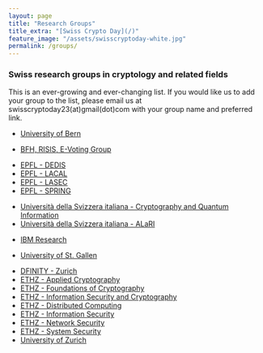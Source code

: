 ```yaml
---
layout: page
title: "Research Groups"
title_extra: "[Swiss Crypto Day](/)"
feature_image: "/assets/swisscryptoday-white.jpg"
permalink: /groups/
---
```


### Swiss research groups in cryptology and related fields

This is an ever-growing and ever-changing list. If you would like us to add your group to the list, please email us at  swisscryptoday23(at)gmail(dot)com with your group name and preferred link.  

<!-- Bern -->
- [University of Bern](//crypto.unibe.ch/)
<!-- Biel -->
- [BFH, RISIS, E-Voting Group](//e-voting.bfh.ch/)
<!-- Lausanne -->
- [EPFL - DEDIS](//dedis.epfl.ch/)
- [EPFL - LACAL](//lacal.epfl.ch/)
- [EPFL - LASEC](//lasec.epfl.ch/)
- [EPFL - SPRING](//spring.epfl.ch/)
<!-- Lugano -->
- [Università della Svizzera italiana - Cryptography and Quantum Information](http://cqi.inf.usi.ch/)
- [Università della Svizzera italiana - ALaRI](http://people.alari.ch/regaz/)
<!-- Rüschlikon -->
- [IBM Research](//www.zurich.ibm.com/crypto/)
<!-- St. Gallen -->
- [University of St. Gallen](//cybersecurity.unisg.ch/)
<!-- Zürich -->
- [DFINITY - Zurich](//dfinity.org/team/#research)
- [ETHZ - Applied Cryptography](http://www.appliedcrypto.ethz.ch/)
- [ETHZ - Foundations of Cryptography](https://foc.ethz.ch/)
- [ETHZ - Information Security and Cryptography](https://crypto.ethz.ch/)
- [ETHZ - Distributed Computing](//disco.ethz.ch/)
- [ETHZ - Information Security](http://www.infsec.ethz.ch/)
- [ETHZ - Network Security](//netsec.ethz.ch/)
- [ETHZ - System Security](http://www.syssec.ethz.ch/)
- [University of Zurich](//user.math.uzh.ch/rosenthal/)

